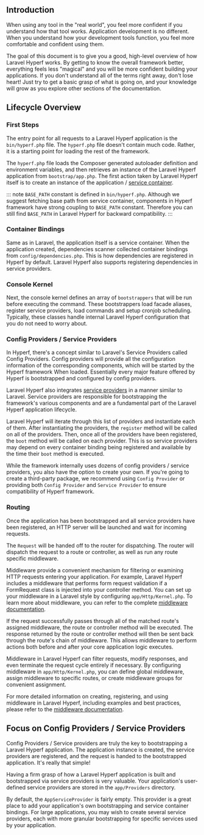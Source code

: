 ## Introduction

When using any tool in the "real world", you feel more confident if you understand how that tool works. Application development is no different. When you understand how your development tools function, you feel more comfortable and confident using them.

The goal of this document is to give you a good, high-level overview of how Laravel Hyperf works. By getting to know the overall framework better, everything feels less "magical" and you will be more confident building your applications. If you don't understand all of the terms right away, don't lose heart! Just try to get a basic grasp of what is going on, and your knowledge will grow as you explore other sections of the documentation.

## Lifecycle Overview

### First Steps

The entry point for all requests to a Laravel Hyperf application is the `bin/hyperf.php` file. The `hyperf.php` file doesn't contain much code. Rather, it is a starting point for loading the rest of the framework.

The `hyperf.php` file loads the Composer generated autoloader definition and environment variables, and then retrieves an instance of the Laravel Hyperf application from `bootstrap/app.php`. The first action taken by Laravel Hyperf itself is to create an instance of the application / [service container](/docs/container.html).

::: note
`BASE_PATH` constant is defined in `bin/hyperf.php`. Although we suggest fetching base path from service container, components in Hyperf framework have strong coupling to `BASE_PATH` constant. Therefore you can still find `BASE_PATH` in Laravel Hyperf for backward compatibility.
:::

### Container Bindings

Same as in Laravel, the application itself is a service container. When the application created, dependencies scanner collected container bindings from `config/dependencies.php`. This is how dependencies are registered in Hyperf by default. Laravel Hyperf also supports registering dependencies in service providers.

### Console Kernel

Next, the console kernel defines an array of `bootstrappers` that will be run before executing the command. These bootstrappers load facade aliases, register service providers, load commands and setup cronjob scheduling. Typically, these classes handle internal Laravel Hyperf configuration that you do not need to worry about.

### Config Providers / Service Providers

In Hyperf, there's a concept similar to Laravel's Service Providers called Config Providers. Config providers will provide all the configuration information of the corresponding components, which will be started by the Hyperf framework When loaded. Essentially every major feature offered by Hyperf is bootstrapped and configured by config providers.

Laravel Hyperf also integrates [service providers](/docs/providers.html) in a manner similar to Laravel. Service providers are responsible for bootstrapping the framework's various components and are a fundamental part of the Laravel Hyperf application lifecycle.

Laravel Hyperf will iterate through this list of providers and instantiate each of them. After instantiating the providers, the `register` method will be called on all of the providers. Then, once all of the providers have been registered, the `boot` method will be called on each provider. This is so service providers may depend on every container binding being registered and available by the time their `boot` method is executed.

While the framework internally uses dozens of config providers / service providers, you also have the option to create your own. If you're going to create a third-party package, we recommend using `Config Provider` or providing both `Config Provider` and `Service Provider` to ensure compatibility of Hyperf framework.

### Routing

Once the application has been bootstrapped and all service providers have been registered, an HTTP server will be launched and wait for incoming requests.

The `Request` will be handed off to the router for dispatching. The router will dispatch the request to a route or controller, as well as run any route specific middleware.

Middleware provide a convenient mechanism for filtering or examining HTTP requests entering your application. For example, Laravel Hyperf includes a middleware that performs form request validation if a FormRequest class is injected into your controller method. You can set up your middleware in a Laravel style by configuring `app/Http/Kernel.php`. To learn more about middleware, you can refer to the complete [middleware documentation](/docs/middleware.html).

If the request successfully passes through all of the matched route's assigned middleware, the route or controller method will be executed. The response returned by the route or controller method will then be sent back through the route's chain of middleware. This allows middleware to perform actions both before and after your core application logic executes.

Middleware in Laravel Hyperf can filter requests, modify responses, and even terminate the request cycle entirely if necessary. By configuring middleware in `app/Http/Kernel.php`, you can define global middleware, assign middleware to specific routes, or create middleware groups for convenient assignment.

For more detailed information on creating, registering, and using middleware in Laravel Hyperf, including examples and best practices, please refer to the [middleware documentation](/docs/middleware.html).

## Focus on Config Providers / Service Providers

Config Providers / Service providers are truly the key to bootstrapping a Laravel Hyperf application. The application instance is created, the service providers are registered, and the request is handed to the bootstrapped application. It's really that simple!

Having a firm grasp of how a Laravel Hyperf application is built and bootstrapped via service providers is very valuable. Your application's user-defined service providers are stored in the `app/Providers` directory.

By default, the `AppServiceProvider` is fairly empty. This provider is a great place to add your application's own bootstrapping and service container bindings. For large applications, you may wish to create several service providers, each with more granular bootstrapping for specific services used by your application.
